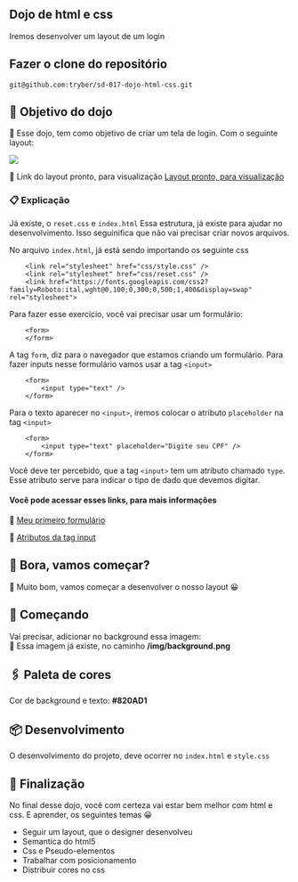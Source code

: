 ## Dojo de html e css
Iremos desenvolver um layout de um login

## Fazer o clone do repositório
```git@github.com:tryber/sd-017-dojo-html-css.git```

## 🎁 Objetivo do dojo
📌 Esse dojo, tem como objetivo de criar um tela de login. Com o seguinte layout:

<img src="https://github.com/tryber/sd-017-dojo-html-css/blob/main/img/layout-new.png" widt="750" />

📌 Link do layout pronto, para visualização
<a target="_blank" href="https://giovannirwp.github.io/html-css-layout/">Layout pronto, para visualização</a>

### 📋 Explicação
Já existe, o ```reset.css``` e ``` index.html ```
Essa estrutura, já existe para ajudar no desenvolvimento. Isso seguinifica que não vai precisar criar novos arquivos.

No arquivo ``` index.html ```, já está sendo importando os seguinte css
```     
    <link rel="stylesheet" href="css/style.css" />
    <link rel="stylesheet" href="css/reset.css" />
    <link href="https://fonts.googleapis.com/css2?family=Roboto:ital,wght@0,100;0,300;0,500;1,400&display=swap" rel="stylesheet">
```

Para fazer esse exercicio, você vai precisar usar um formulário:
``` 
    <form>
    </form>
```

A tag ```form```, diz para o navegador que estamos criando um formulário. Para fazer inputs nesse formulário vamos usar a tag ``` <input> ```
``` 
    <form>
        <input type="text" />
    </form>
```   

Para o texto aparecer no ``` <input> ```, iremos colocar o atributo ```placeholder``` na tag ``` <input> ```
``` 
    <form>
        <input type="text" placeholder="Digite seu CPF" />
    </form>
``` 

Você deve ter percebido, que a tag ```<input>``` tem um atributo chamado ```type```. Esse atributo serve para indicar o tipo de dado que devemos digitar.

#### Você pode acessar esses links, para mais informações

📌  <a href="https://developer.mozilla.org/pt-BR/docs/Learn/Forms/Your_first_form" target="_blank"> Meu primeiro formulário </a>

📌  <a href="https://developer.mozilla.org/pt-BR/docs/Web/HTML/Element/input" target="_blank"> Atributos da tag input </a>

## 🚀 Bora, vamos começar?
🔩 Muito bom, vamos começar a desenvolver o nosso layout 😀

## 🥇 Começando
Vai precisar, adicionar no background essa imagem:<br />
🔧 Essa imagem já existe, no caminho <strong>/img/background.png</strong>

## 🖇️ Paleta de cores
Cor de background e texto: <strong>#820AD1</strong>

## 📦 Desenvolvimento
O desenvolvimento do projeto, deve ocorrer no ``` index.html ``` e ``` style.css ```

## 🐾 Finalização

No final desse dojo, você com certeza vai estar bem melhor com html e css.
E aprender, os seguintes temas 😀

* Seguir um layout, que o designer desenvolveu
* Semantica do html5
* Css e Pseudo-elementos
* Trabalhar com posicionamento
* Distribuir cores no css
